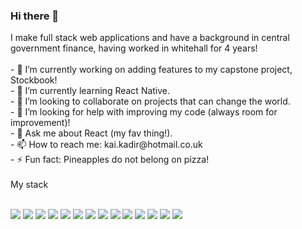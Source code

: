 ### Hi there 👋

<!--
**kobrakai415/kobrakai415** is a ✨ _special_ ✨ repository because its `README.md` (this file) appears on your GitHub profile.
--!>

I make full stack web applications and have a background in central government finance, having worked in whitehall for 4 years!</br></br>

- 🔭 I’m currently working on adding features to my capstone project, Stockbook!</br>    
- 🌱 I’m currently learning React Native.</br>  
- 👯 I’m looking to collaborate on projects that can change the world.</br>  
- 🤔 I’m looking for help with improving my code (always room for improvement)!</br>  
- 💬 Ask me about React (my fav thing!).</br>  
- 📫 How to reach me: kai.kadir@hotmail.co.uk</br>  
- ⚡ Fun fact: Pineapples do not belong on pizza!</br></br> 

My stack</br> </br> 
             
<p align = 'left'>
<img src = 'https://img.shields.io/badge/React-00599C?style=for-the-badge&logo=react&logoColor=white' />
<img src = 'https://img.shields.io/badge/JavaScript-ED8B00?style=for-the-badge&logo=javascript&logoColor=white' /> 
<img src = 'https://img.shields.io/badge/MongoDB-14354C?style=for-the-badge&logo=mongodb&logoColor=white'/> 
<img src = 'https://img.shields.io/badge/PostgreSQL-00000F?style=for-the-badge&logo=postgresql&logoColor=white'/> 
<img src = 'https://img.shields.io/badge/CSS%20-%23F37626.svg?&style=for-the-badge&logo=CSS&logoColor=white'/>
<img src = 'https://img.shields.io/badge/html%20-%23150458.svg?&style=for-the-badge&logo=html&logoColor=white'/>
<img src = 'https://img.shields.io/badge/typescript%20-%23013243.svg?&style=for-the-badge&logo=typescript&logoColor=white'/>  
<img src="https://img.shields.io/badge/Heroku-430098?style=for-the-badge&logo=heroku&logoColor=white">
<img src="https://img.shields.io/badge/Bootstrap-563D7C?style=for-the-badge&logo=bootstrap&logoColor=white">
<img src="https://img.shields.io/badge/Node.js-43853D?style=for-the-badge&logo=node.js&logoColor=white">
<img src="https://img.shields.io/badge/Microsoft_Azure-0089D6?style=for-the-badge&logo=microsoft-azure&logoColor=white"> <img src="https://img.shields.io/badge/Discord-7289DA?style=for-the-badge&logo=discord&logoColor=white"> <img src="https://img.shields.io/badge/GitHub-100000?style=for-the-badge&logo=github&logoColor=white"> <img src="https://img.shields.io/badge/Express.js-404D59?style=for-the-badge">
</p>
